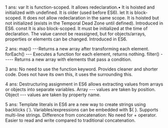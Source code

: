 

1 ans: 
  var
	It is function-scoped.
	It allows redeclaration.•	It is hoisted and initialized with undefined.
	It is older (used before ES6).
  let
	It is block-scoped.
	It does not allow redeclaration in the same scope.
	It is hoisted but not initialized (exists in the Temporal Dead Zone until defined).
	Introduced in ES6.
  const
	It is also block-scoped.
	It must be initialized at the time of declaration.
	The value cannot be reassigned, but for objects/arrays, properties or elements can be changed.
	Introduced in ES6.


2 ans: 
  map() ---Returns a new array after transforming each element.
  forEach() --- Executes a function for each element, returns nothing.
  filter() ----- Returns a new array with elements that pass a condition.


3 ans:
  No need to use the function keyword.
  Provides cleaner and shorter code.
  Does not have its own this, it uses the surrounding this.


4 ans:
Destructuring assignment in ES6 allows extracting values from arrays or objects into separate variables.
	Array ---  values are taken by position.
	Object --- values are taken by property name.


5 ans:
Template literals in ES6 are a new way to create strings using backticks (`).
	Variables/expressions can be embedded with ${ }.
	Supports multi-line strings.
Difference from concatenation:
	No need for + operator.
	Easier to read and write compared to traditional concatenation.


